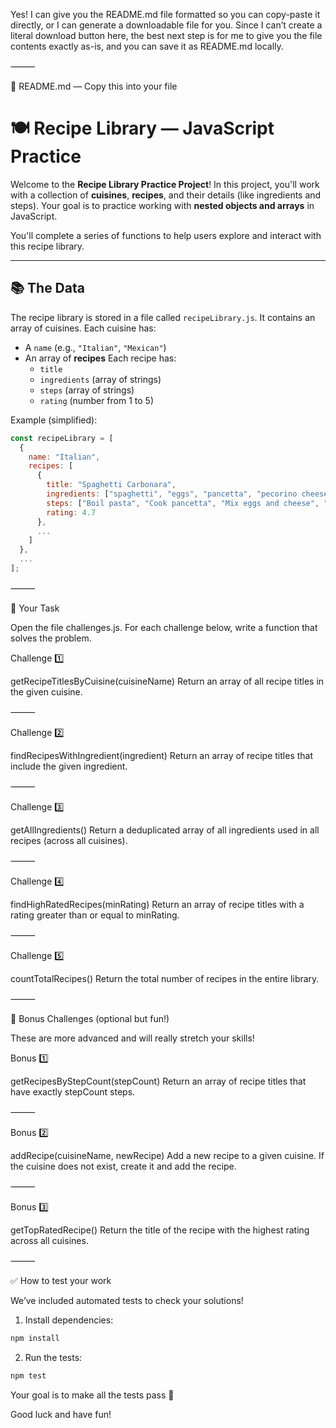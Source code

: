 Yes! I can give you the README.md file formatted so you can copy-paste it directly, or I can generate a downloadable file for you.
Since I can’t create a literal download button here, the best next step is for me to give you the file contents exactly as-is, and you can save it as README.md locally.

⸻

📄 README.md — Copy this into your file

# 🍽️ Recipe Library — JavaScript Practice

Welcome to the **Recipe Library Practice Project**! In this project, you'll work with a collection of **cuisines**, **recipes**, and their details (like ingredients and steps). Your goal is to practice working with **nested objects and arrays** in JavaScript.

You'll complete a series of functions to help users explore and interact with this recipe library.

---

## 📚 The Data

The recipe library is stored in a file called `recipeLibrary.js`. It contains an array of cuisines. Each cuisine has:

- A `name` (e.g., `"Italian"`, `"Mexican"`)
- An array of **recipes**
  Each recipe has:
  - `title`
  - `ingredients` (array of strings)
  - `steps` (array of strings)
  - `rating` (number from 1 to 5)

Example (simplified):

```js
const recipeLibrary = [
  {
    name: "Italian",
    recipes: [
      {
        title: "Spaghetti Carbonara",
        ingredients: ["spaghetti", "eggs", "pancetta", "pecorino cheese"],
        steps: ["Boil pasta", "Cook pancetta", "Mix eggs and cheese", "Combine everything"],
        rating: 4.7
      },
      ...
    ]
  },
  ...
];
```

⸻

🚀 Your Task

Open the file challenges.js.
For each challenge below, write a function that solves the problem.

Challenge 1️⃣

getRecipeTitlesByCuisine(cuisineName)
Return an array of all recipe titles in the given cuisine.

⸻

Challenge 2️⃣

findRecipesWithIngredient(ingredient)
Return an array of recipe titles that include the given ingredient.

⸻

Challenge 3️⃣

getAllIngredients()
Return a deduplicated array of all ingredients used in all recipes (across all cuisines).

⸻

Challenge 4️⃣

findHighRatedRecipes(minRating)
Return an array of recipe titles with a rating greater than or equal to minRating.

⸻

Challenge 5️⃣

countTotalRecipes()
Return the total number of recipes in the entire library.

⸻

🌟 Bonus Challenges (optional but fun!)

These are more advanced and will really stretch your skills!

Bonus 1️⃣

getRecipesByStepCount(stepCount)
Return an array of recipe titles that have exactly stepCount steps.

⸻

Bonus 2️⃣

addRecipe(cuisineName, newRecipe)
Add a new recipe to a given cuisine. If the cuisine does not exist, create it and add the recipe.

⸻

Bonus 3️⃣

getTopRatedRecipe()
Return the title of the recipe with the highest rating across all cuisines.

⸻

✅ How to test your work

We’ve included automated tests to check your solutions!

1. Install dependencies:

```bash
npm install
```

2. Run the tests:

```bash
npm test
```

Your goal is to make all the tests pass 🎉

Good luck and have fun!
